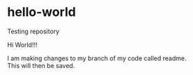 # hello-world
Testing repository

Hi World!!!

I am making changes to my branch of my code called readme.  
This will then be saved.
